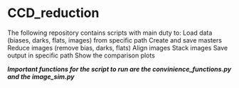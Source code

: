 # CCD_reduction
The following repository contains scripts with main duty to:
Load data (biases, darks, flats, images) from specific path
Create and save masters
Reduce images (remove bias, darks, flats)
Align images 
Stack images
Save output in specific path
Show the comparison plots

***Important functions for the script to run are the convinience_functions.py and the image_sim.py***

